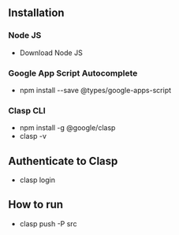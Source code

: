 ## Installation

### Node JS
- Download Node JS

### Google App Script Autocomplete
- npm install --save @types/google-apps-script

### Clasp CLI
- npm install -g @google/clasp
- clasp -v


## Authenticate to Clasp
- clasp login

## How to run
- clasp push -P src
